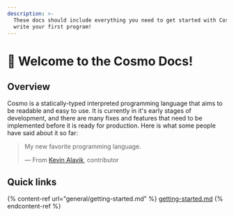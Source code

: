 ```yaml
---
description: >-
  These docs should include everything you need to get started with Cosmo and
  write your first program!
---
```


# 👋 Welcome to the Cosmo Docs!

## Overview

Cosmo is a statically-typed interpreted programming language that aims to be readable and easy to use. It is currently in it's early stages of development, and there are many fixes and features that need to be implemented before it is ready for production. Here is what some people have said about it so far:

> My new favorite programming language.
>
> — From [Kevin Alavik](https://github.com/KevinAlavik), contributor

## Quick links

{% content-ref url="general/getting-started.md" %}
[getting-started.md](general/getting-started.md)
{% endcontent-ref %}

